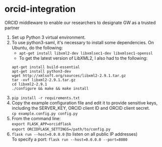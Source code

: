 # orcid-integration
ORCID middleware to enable our researchers to designate GW as a trusted partner

1. Set up Python 3 virtual environment.
2. To use python3-saml, it's necessary to install some dependencies. On Ubuntu, do the following:
    - `apt-get install libxml2-dev libxmlsec1-dev libxmlsec1-openssl`
    - To get the latest version of LibXML2, I also had to the following:
    ```
    apt-get install build-essential
    apt-get install python3-dev
    wget http://xmlsoft.org/sources/libxml2-2.9.1.tar.gz
    tar -xvf libxml2-2.9.1.tar.gz
    cd libxml2-2.9.1
    ./configure && make && make install
    ```
3. `pip install -r requirements.txt`
4. Copy the example configuration file and edit it to provide sensitive keys, including the SERVER_KEY, ORCID client ID and ORCID client secret. \
 `cp example.config.py config.py`
5. From the command line: \
 `export FLASK_APP=orcidflask` \
 `export ORCIDFLASK_SETTINGS=/path/to/config.py`
6. `flask run --host=0.0.0.0` (to listen on all public IP addresses) \
To specify a port: `flask run --host=0.0.0.0 --port=8080`
